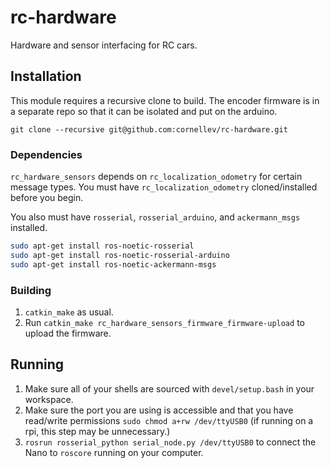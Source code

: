 # rc-hardware

Hardware and sensor interfacing for RC cars. 

## Installation

This module requires a recursive clone to build. The encoder firmware is in a separate repo so that it can be isolated and put on the arduino.

```git clone --recursive git@github.com:cornellev/rc-hardware.git```

### Dependencies
`rc_hardware_sensors` depends on `rc_localization_odometry` for certain message types.
You must have `rc_localization_odometry` cloned/installed before you begin.

You also must have `rosserial`, `rosserial_arduino`, and `ackermann_msgs` installed.
```sh
sudo apt-get install ros-noetic-rosserial
sudo apt-get install ros-noetic-rosserial-arduino
sudo apt-get install ros-noetic-ackermann-msgs
```

### Building 
1. `catkin_make` as usual. 
2. Run `catkin_make rc_hardware_sensors_firmware_firmware-upload` to upload the firmware.

## Running
1. Make sure all of your shells are sourced with `devel/setup.bash` in your workspace.
2. Make sure the port you are using is accessible and that you have read/write permissions `sudo chmod a+rw /dev/ttyUSB0` (if running on a rpi, this step may be unnecessary.)
3. `rosrun rosserial_python serial_node.py /dev/ttyUSB0` to connect the Nano to `roscore` running on your computer.